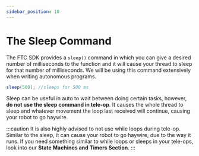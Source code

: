 ```yaml
---
sidebar_position: 10
---
```

 
# The Sleep Command

The FTC SDK provides a `sleep()` command in which you can give a desired number of milliseconds to the function and it will cause your thread to sleep for that number of milliseconds. We will be using this command extensively when writing autonomous programs. 

```java 
sleep(500); //sleeps for 500 ms
```

Sleep can be useful in auto to wait between doing certain tasks, however, **do not use the sleep command in tele-op**. It causes the whole thread to sleep and whatever movement the loop last received will continue, causing your robot to go haywire.

:::caution
It is also highly advised to not use while loops during tele-op. Similar to the sleep, it can cause your robot to go haywire, due to the way it runs. If you need something similar to while loops or sleeps in your tele-ops, look into our **State Machines and Timers Section**.
:::